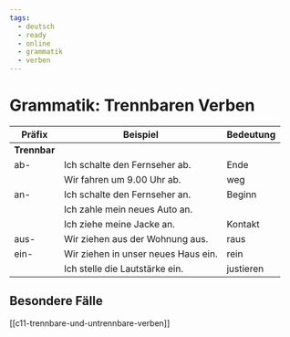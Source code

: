 ```yaml
---
tags:
  - deutsch
  - ready
  - online
  - grammatik
  - verben
---
```



# Grammatik: Trennbaren Verben

| Präfix         | Beispiel                                         | Bedeutung                                                                |
| -------------- | ------------------------------------------------ | ------------------------------------------------------------------------ |
| **Trennbar**   |                                                  |                                                                          |
| ab-            | Ich schalte den Fernseher ab.                    | Ende                                                                     |
|                | Wir fahren um 9.00 Uhr ab.                       | weg                                                                      |
| an-            | Ich schalte den Fernseher an.                    | Beginn                                                                   |
|                | Ich zahle mein neues Auto an.                    |                                                                          |
|                | Ich ziehe meine Jacke an.                        | Kontakt                                                                  |
| aus-           | Wir ziehen aus der Wohnung aus.                  | raus                                                                     |
| ein-           | Wir ziehen in unser neues Haus ein.              | rein                                                                     |
|                | Ich stelle die Lautstärke ein.                   | justieren                                                                |

## Besondere Fälle

[[c11-trennbare-und-untrennbare-verben]]